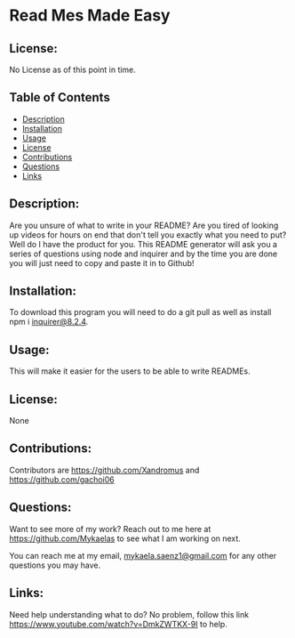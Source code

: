 # Read Mes Made Easy

## License:

No License as of this point in time.

## Table of Contents

- [Description](#description)
- [Installation](#installation)
- [Usage](#usage)
- [License](#license)
- [Contributions](#contributions)
- [Questions](#questions)
- [Links](#links)

## Description:

Are you unsure of what to write in your README? Are you tired of looking up videos for hours on end that don't tell you exactly what you need to put? Well do I have the product for you. This README generator will ask you a series of questions using node and inquirer and by the time you are done you will just need to copy and paste it in to Github!

## Installation:

To download this program you will need to do a git pull as well as install npm i inquirer@8.2.4. 

## Usage:

This will make it easier for the users to be able to write READMEs. 
## License:

None

## Contributions:

Contributors are https://github.com/Xandromus and https://github.com/gachoi06

## Questions:

Want to see more of my work? Reach out to me here at https://github.com/Mykaelas to see what I am working on next.

You can reach me at my email, mykaela.saenz1@gmail.com for any other questions you may have.

## Links:
Need help understanding what to do? No problem, follow this link https://www.youtube.com/watch?v=DmkZWTKX-9I to help. 


